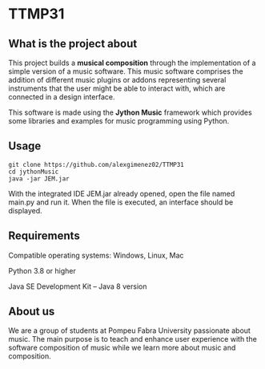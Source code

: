 # TTMP31

## What is the project about
This project builds a **musical composition** through the implementation of a simple version of a music software. This music software comprises the addition of different music plugins or addons representing several instruments that the user might be able to interact with, which are connected in a design interface.

This software is made using the **Jython Music** framework which provides some libraries and examples for music programming using Python.

## Usage
```
git clone https://github.com/alexgimenez02/TTMP31
cd jythonMusic
java -jar JEM.jar
```
With the integrated IDE JEM.jar already opened, open the file named main.py and run it.
When the file is executed, an interface should be displayed.

## Requirements 
Compatible operating systems: Windows, Linux, Mac

Python 3.8 or higher

Java SE Development Kit – Java 8 version

## About us
We are a group of students at Pompeu Fabra University passionate about music. The main purpose is to teach and enhance user experience with the software composition of music while we learn more about music and composition.
